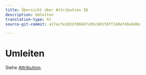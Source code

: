 ```yaml
---
title: Übersicht über Attribution IQ
description: Umleiten
translation-type: ht
source-git-commit: a17acfe103d70666fc05c601f8ff249ef4be6d8c

---
```



# Umleiten

Siehe [Attribution](../c-panels/attribution/attribution.md).
